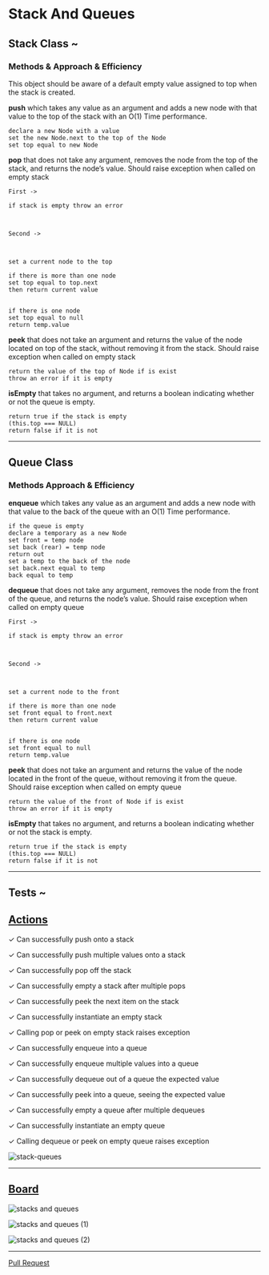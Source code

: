 # Stack And Queues

## Stack Class ~

### Methods & Approach & Efficiency 

This object should be aware of a default empty value assigned to top when the stack is created.

 **push** which takes any value as an argument and adds a new node with that value to the top of the stack with an O(1) Time performance.
 
 ```
 declare a new Node with a value
set the new Node.next to the top of the Node
set top equal to new Node
```
 
 
 **pop** that does not take any argument, removes the node from the top of the stack, and returns the node’s value.
Should raise exception when called on empty stack

```
First ->

if stack is empty throw an error



Second ->



set a current node to the top

if there is more than one node
set top equal to top.next
then return current value


if there is one node
set top equal to null
return temp.value

```

**peek** that does not take an argument and returns the value of the node located on top of the stack, without removing it from the stack.
Should raise exception when called on empty stack

```
return the value of the top of Node if is exist
throw an error if it is empty
```

**isEmpty** that takes no argument, and returns a boolean indicating whether or not the queue is empty.

```
return true if the stack is empty
(this.top === NULL)
return false if it is not
```
***




## Queue Class

### Methods Approach & Efficiency 

**enqueue** which takes any value as an argument and adds a new node with that value to the back of the queue with an O(1) Time performance.

```
if the queue is empty
declare a temporary as a new Node
set front = temp node
set back (rear) = temp node
return out
set a temp to the back of the node
set back.next equal to temp
back equal to temp
```

**dequeue** that does not take any argument, removes the node from the front of the queue, and returns the node’s value.
Should raise exception when called on empty queue

```
First ->

if stack is empty throw an error



Second ->



set a current node to the front

if there is more than one node
set front equal to front.next
then return current value


if there is one node
set front equal to null
return temp.value
```


**peek** that does not take an argument and returns the value of the node located in the front of the queue, without removing it from the queue.
Should raise exception when called on empty queue

```
return the value of the front of Node if is exist
throw an error if it is empty
```

**isEmpty** that takes no argument, and returns a boolean indicating whether or not the stack is empty.

```
return true if the stack is empty
(this.top === NULL)
return false if it is not
```


***

## Tests ~

## [Actions](https://github.com/wafaankoush99/data-structures-and-algorithms/actions)

✓ Can successfully push onto a stack

✓ Can successfully push multiple values onto a stack

✓ Can successfully pop off the stack

✓ Can successfully empty a stack after multiple pops

✓ Can successfully peek the next item on the stack

✓ Can successfully instantiate an empty stack

✓ Calling pop or peek on empty stack raises exception

✓ Can successfully enqueue into a queue

✓ Can successfully enqueue multiple values into a queue

✓ Can successfully dequeue out of a queue the expected value

✓ Can successfully peek into a queue, seeing the expected value

✓ Can successfully empty a queue after multiple dequeues

✓ Can successfully instantiate an empty queue

✓ Calling dequeue or peek on empty queue raises exception

![stack-queues](https://user-images.githubusercontent.com/78326110/120086920-009c7300-c0ec-11eb-8304-a9a981c8d770.png)

***



## [Board](https://miro.com/welcomeonboard/NczItk6NoDNVJSILLxBE6pFtdwDVKovEhymsPrWJSHPOzlJeX2tXtpkLoA8A7Dy3)

![stacks and queues](https://user-images.githubusercontent.com/78326110/120086827-080f4c80-c0eb-11eb-95b8-4e0f9c88b9da.jpg)


![stacks and queues (1)](https://user-images.githubusercontent.com/78326110/120086832-0ba2d380-c0eb-11eb-8079-49700fd11387.jpg)

![stacks and queues (2)](https://user-images.githubusercontent.com/78326110/120087211-aa7cff00-c0ee-11eb-87ae-8e84089617b2.jpg)

***

[Pull Request](https://github.com/wafaankoush99/data-structures-and-algorithms/pull/49)


